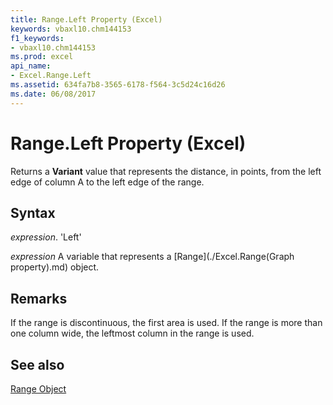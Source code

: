 ```yaml
---
title: Range.Left Property (Excel)
keywords: vbaxl10.chm144153
f1_keywords:
- vbaxl10.chm144153
ms.prod: excel
api_name:
- Excel.Range.Left
ms.assetid: 634fa7b8-3565-6178-f564-3c5d24c16d26
ms.date: 06/08/2017
---
```



# Range.Left Property (Excel)

Returns a  **Variant** value that represents the distance, in points, from the left edge of column A to the left edge of the range.


## Syntax

 _expression_. 'Left'

 _expression_ A variable that represents a [Range](./Excel.Range(Graph property).md) object.


## Remarks

If the range is discontinuous, the first area is used. If the range is more than one column wide, the leftmost column in the range is used.


## See also


[Range Object](Excel.Range(objec).md)

